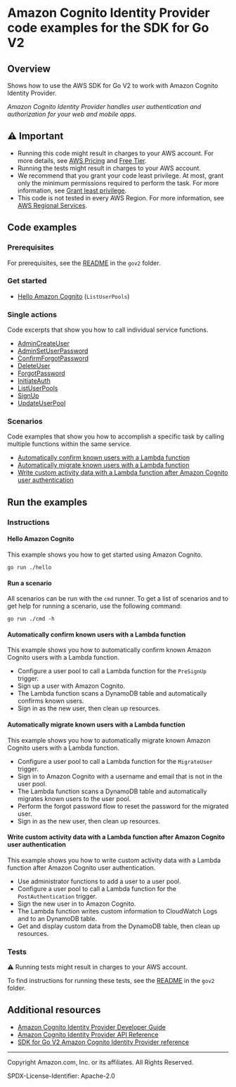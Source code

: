 # Amazon Cognito Identity Provider code examples for the SDK for Go V2

## Overview

Shows how to use the AWS SDK for Go V2 to work with Amazon Cognito Identity Provider.

<!--custom.overview.start-->
<!--custom.overview.end-->

_Amazon Cognito Identity Provider handles user authentication and authorization for your web and mobile apps._

## ⚠ Important

* Running this code might result in charges to your AWS account. For more details, see [AWS Pricing](https://aws.amazon.com/pricing/) and [Free Tier](https://aws.amazon.com/free/).
* Running the tests might result in charges to your AWS account.
* We recommend that you grant your code least privilege. At most, grant only the minimum permissions required to perform the task. For more information, see [Grant least privilege](https://docs.aws.amazon.com/IAM/latest/UserGuide/best-practices.html#grant-least-privilege).
* This code is not tested in every AWS Region. For more information, see [AWS Regional Services](https://aws.amazon.com/about-aws/global-infrastructure/regional-product-services).

<!--custom.important.start-->
<!--custom.important.end-->

## Code examples

### Prerequisites

For prerequisites, see the [README](../README.md#Prerequisites) in the `gov2` folder.


<!--custom.prerequisites.start-->
<!--custom.prerequisites.end-->

### Get started

- [Hello Amazon Cognito](hello/hello.go#L4) (`ListUserPools`)


### Single actions

Code excerpts that show you how to call individual service functions.

- [AdminCreateUser](../workflows/user_pools_and_lambda_triggers/actions/cognito_actions.go#L183)
- [AdminSetUserPassword](../workflows/user_pools_and_lambda_triggers/actions/cognito_actions.go#L208)
- [ConfirmForgotPassword](../workflows/user_pools_and_lambda_triggers/actions/cognito_actions.go#L145)
- [DeleteUser](../workflows/user_pools_and_lambda_triggers/actions/cognito_actions.go#L168)
- [ForgotPassword](../workflows/user_pools_and_lambda_triggers/actions/cognito_actions.go#L128)
- [InitiateAuth](../workflows/user_pools_and_lambda_triggers/actions/cognito_actions.go#L103)
- [ListUserPools](hello/hello.go#L4)
- [SignUp](../workflows/user_pools_and_lambda_triggers/actions/cognito_actions.go#L75)
- [UpdateUserPool](../workflows/user_pools_and_lambda_triggers/actions/cognito_actions.go#L26)

### Scenarios

Code examples that show you how to accomplish a specific task by calling multiple
functions within the same service.

- [Automatically confirm known users with a Lambda function](../workflows/user_pools_and_lambda_triggers/workflows/scenario_auto_confirm_trusted_accounts.go)
- [Automatically migrate known users with a Lambda function](../workflows/user_pools_and_lambda_triggers/workflows/scenario_migrate_user.go)
- [Write custom activity data with a Lambda function after Amazon Cognito user authentication](../workflows/user_pools_and_lambda_triggers/workflows/scenario_activity_log.go)


<!--custom.examples.start-->
<!--custom.examples.end-->

## Run the examples

### Instructions


<!--custom.instructions.start-->
<!--custom.instructions.end-->

#### Hello Amazon Cognito

This example shows you how to get started using Amazon Cognito.

```
go run ./hello
```

#### Run a scenario

All scenarios can be run with the `cmd` runner. To get a list of scenarios
and to get help for running a scenario, use the following command:

```
go run ./cmd -h
```

#### Automatically confirm known users with a Lambda function

This example shows you how to automatically confirm known Amazon Cognito users with a Lambda function.

- Configure a user pool to call a Lambda function for the <code>PreSignUp</code> trigger.
- Sign up a user with Amazon Cognito.
- The Lambda function scans a DynamoDB table and automatically confirms known users.
- Sign in as the new user, then clean up resources.

<!--custom.scenario_prereqs.cross_CognitoAutoConfirmUser.start-->
<!--custom.scenario_prereqs.cross_CognitoAutoConfirmUser.end-->


<!--custom.scenarios.cross_CognitoAutoConfirmUser.start-->
<!--custom.scenarios.cross_CognitoAutoConfirmUser.end-->

#### Automatically migrate known users with a Lambda function

This example shows you how to automatically migrate known Amazon Cognito users with a Lambda function.

- Configure a user pool to call a Lambda function for the <code>MigrateUser</code> trigger.
- Sign in to Amazon Cognito with a username and email that is not in the user pool.
- The Lambda function scans a DynamoDB table and automatically migrates known users to the user pool.
- Perform the forgot password flow to reset the password for the migrated user.
- Sign in as the new user, then clean up resources.

<!--custom.scenario_prereqs.cross_CognitoAutoMigrateUser.start-->
<!--custom.scenario_prereqs.cross_CognitoAutoMigrateUser.end-->


<!--custom.scenarios.cross_CognitoAutoMigrateUser.start-->
<!--custom.scenarios.cross_CognitoAutoMigrateUser.end-->

#### Write custom activity data with a Lambda function after Amazon Cognito user authentication

This example shows you how to write custom activity data with a Lambda function after Amazon Cognito user authentication.

- Use administrator functions to add a user to a user pool.
- Configure a user pool to call a Lambda function for the <code>PostAuthentication</code> trigger.
- Sign the new user in to Amazon Cognito.
- The Lambda function writes custom information to CloudWatch Logs and to an DynamoDB table.
- Get and display custom data from the DynamoDB table, then clean up resources.

<!--custom.scenario_prereqs.cross_CognitoCustomActivityLog.start-->
<!--custom.scenario_prereqs.cross_CognitoCustomActivityLog.end-->


<!--custom.scenarios.cross_CognitoCustomActivityLog.start-->
<!--custom.scenarios.cross_CognitoCustomActivityLog.end-->

### Tests

⚠ Running tests might result in charges to your AWS account.


To find instructions for running these tests, see the [README](../README.md#Tests)
in the `gov2` folder.



<!--custom.tests.start-->
<!--custom.tests.end-->

## Additional resources

- [Amazon Cognito Identity Provider Developer Guide](https://docs.aws.amazon.com/cognito/latest/developerguide/cognito-user-identity-pools.html)
- [Amazon Cognito Identity Provider API Reference](https://docs.aws.amazon.com/cognito-user-identity-pools/latest/APIReference/Welcome.html)
- [SDK for Go V2 Amazon Cognito Identity Provider reference](https://pkg.go.dev/github.com/aws/aws-sdk-go-v2/service/cognito-identity-provider)

<!--custom.resources.start-->
<!--custom.resources.end-->

---

Copyright Amazon.com, Inc. or its affiliates. All Rights Reserved.

SPDX-License-Identifier: Apache-2.0